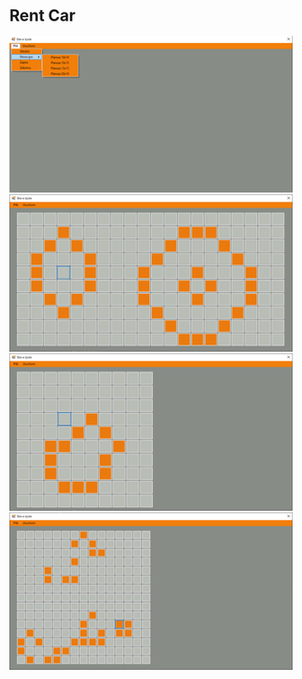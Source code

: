 # Rent Car
![plot](./readmeimage/4.png)
![plot](./readmeimage/1.png)
![plot](./readmeimage/2.png)
![plot](./readmeimage/3.png)
